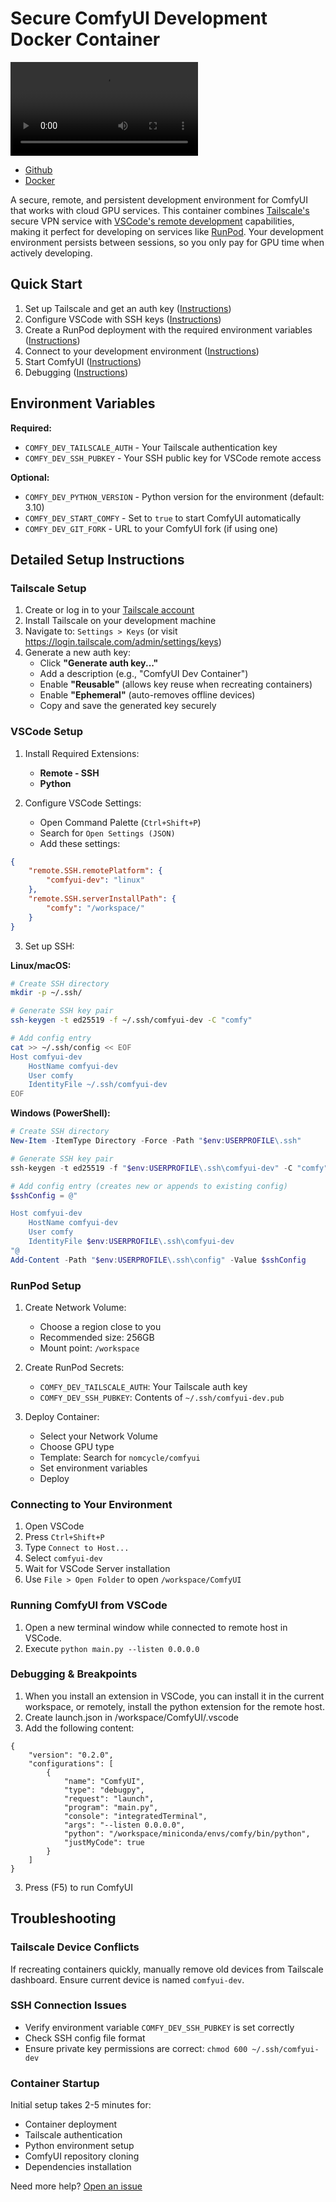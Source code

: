 # Secure ComfyUI Development Docker Container

![Example Usage](./media/example.webm)

* [Github](https://github.com/nomcycle/comfyui-dev)
* [Docker](https://hub.docker.com/repository/docker/nomcycle/comfyui-dev)

A secure, remote, and persistent development environment for ComfyUI that works with cloud GPU services. This container combines [Tailscale's](https://tailscale.com) secure VPN service with [VSCode's remote development](https://code.visualstudio.com/docs/remote/remote-overview) capabilities, making it perfect for developing on services like [RunPod](https://www.runpod.io/). Your development environment persists between sessions, so you only pay for GPU time when actively developing.

## Quick Start

1. Set up Tailscale and get an auth key ([Instructions](#tailscale-setup))
2. Configure VSCode with SSH keys ([Instructions](#vscode-setup))
3. Create a RunPod deployment with the required environment variables ([Instructions](#runpod-setup))
4. Connect to your development environment ([Instructions](#connecting-to-your-environment))
5. Start ComfyUI ([Instructions](#running-comfyui-from-vscode))
6. Debugging ([Instructions](#debugging--breakpoints))

## Environment Variables

**Required:**
- `COMFY_DEV_TAILSCALE_AUTH` - Your Tailscale authentication key
- `COMFY_DEV_SSH_PUBKEY` - Your SSH public key for VSCode remote access

**Optional:**
- `COMFY_DEV_PYTHON_VERSION` - Python version for the environment (default: 3.10)
- `COMFY_DEV_START_COMFY` - Set to `true` to start ComfyUI automatically
- `COMFY_DEV_GIT_FORK` - URL to your ComfyUI fork (if using one)

## Detailed Setup Instructions

### Tailscale Setup

1. Create or log in to your [Tailscale account](https://login.tailscale.com)
2. Install Tailscale on your development machine
3. Navigate to: `Settings > Keys` (or visit https://login.tailscale.com/admin/settings/keys)
4. Generate a new auth key:
   - Click **"Generate auth key..."**
   - Add a description (e.g., "ComfyUI Dev Container")
   - Enable **"Reusable"** (allows key reuse when recreating containers)
   - Enable **"Ephemeral"** (auto-removes offline devices)
   - Copy and save the generated key securely

### VSCode Setup

1. Install Required Extensions:
   - **Remote - SSH**
   - **Python**

2. Configure VSCode Settings:
   - Open Command Palette (`Ctrl+Shift+P`)
   - Search for `Open Settings (JSON)`
   - Add these settings:
```json
{
    "remote.SSH.remotePlatform": {
        "comfyui-dev": "linux"
    },
    "remote.SSH.serverInstallPath": {
        "comfy": "/workspace/"
    }
}
```

3. Set up SSH:

**Linux/macOS:**
```bash
# Create SSH directory
mkdir -p ~/.ssh/

# Generate SSH key pair
ssh-keygen -t ed25519 -f ~/.ssh/comfyui-dev -C "comfy"

# Add config entry
cat >> ~/.ssh/config << EOF
Host comfyui-dev
    HostName comfyui-dev
    User comfy
    IdentityFile ~/.ssh/comfyui-dev
EOF
```

**Windows (PowerShell):**
```powershell
# Create SSH directory
New-Item -ItemType Directory -Force -Path "$env:USERPROFILE\.ssh"

# Generate SSH key pair
ssh-keygen -t ed25519 -f "$env:USERPROFILE\.ssh\comfyui-dev" -C "comfy"

# Add config entry (creates new or appends to existing config)
$sshConfig = @"

Host comfyui-dev
    HostName comfyui-dev
    User comfy
    IdentityFile $env:USERPROFILE\.ssh\comfyui-dev
"@
Add-Content -Path "$env:USERPROFILE\.ssh\config" -Value $sshConfig
```

### RunPod Setup

1. Create Network Volume:
   - Choose a region close to you
   - Recommended size: 256GB
   - Mount point: `/workspace`

2. Create RunPod Secrets:
   - `COMFY_DEV_TAILSCALE_AUTH`: Your Tailscale auth key
   - `COMFY_DEV_SSH_PUBKEY`: Contents of `~/.ssh/comfyui-dev.pub`

3. Deploy Container:
   - Select your Network Volume
   - Choose GPU type
   - Template: Search for `nomcycle/comfyui`
   - Set environment variables
   - Deploy

### Connecting to Your Environment

1. Open VSCode
2. Press `Ctrl+Shift+P`
3. Type `Connect to Host...`
4. Select `comfyui-dev`
5. Wait for VSCode Server installation
6. Use `File > Open Folder` to open `/workspace/ComfyUI`

### Running ComfyUI from VSCode
1. Open a new terminal window while connected to remote host in VSCode.
2. Execute `python main.py --listen 0.0.0.0`

### Debugging & Breakpoints
1. When you install an extension in VSCode, you can install it in the current workspace, or remotely, install the python extension for the remote host.
2. Create launch.json in /workspace/ComfyUI/.vscode
3. Add the following content:
```
{
    "version": "0.2.0",
    "configurations": [
        {
            "name": "ComfyUI",
            "type": "debugpy",
            "request": "launch",
            "program": "main.py",
            "console": "integratedTerminal",
            "args": "--listen 0.0.0.0",
            "python": "/workspace/miniconda/envs/comfy/bin/python",
            "justMyCode": true
        }
    ]
}
```
3. Press (F5) to run ComfyUI 

## Troubleshooting

### Tailscale Device Conflicts
If recreating containers quickly, manually remove old devices from Tailscale dashboard. Ensure current device is named `comfyui-dev`.

### SSH Connection Issues
- Verify environment variable `COMFY_DEV_SSH_PUBKEY` is set correctly
- Check SSH config file format
- Ensure private key permissions are correct: `chmod 600 ~/.ssh/comfyui-dev`

### Container Startup
Initial setup takes 2-5 minutes for:
- Container deployment
- Tailscale authentication
- Python environment setup
- ComfyUI repository cloning
- Dependencies installation

Need more help? [Open an issue](https://github.com/nomcycle/comfyui-dev/issues)
